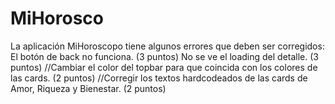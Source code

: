 # MiHorosco

La aplicación MiHoroscopo tiene algunos errores que deben ser corregidos:
El botón de back no funciona. (3 puntos)
No se ve el loading del detalle. (3 puntos)
//Cambiar el color del topbar para que coincida con los colores de las cards. (2 puntos)
//Corregir los textos hardcodeados de las cards de Amor, Riqueza y Bienestar. (2 puntos)
